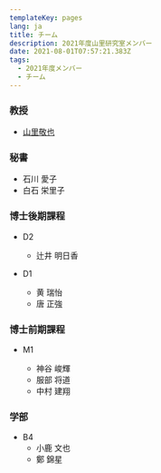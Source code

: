 ```yaml
---
templateKey: pages
lang: ja
title: チーム
description: 2021年度山里研究室メンバー
date: 2021-08-01T07:57:21.383Z
tags:
  - 2021年度メンバー
  - チーム
---
```


### 教授

- [山里敬也](/team/Takaya-Yamazato/)

### 秘書

- 石川 愛子
- 白石 栄里子

### 博士後期課程

- D2

  - 辻井 明日香

- D1

  - 黄 瑞怡
  - 唐 正強

### 博士前期課程

- M1

  - 神谷 峻輝
  - 服部 将道
  - 中村 建翔

### 学部

- B4
  - 小鹿 文也
  - 鄭 錦星
